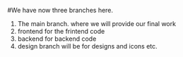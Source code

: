 #We have now three branches here.

1. The main branch. where we will provide our final work
2. frontend for the frintend code
3. backend for backend code
4. design branch will be for designs and icons etc.

